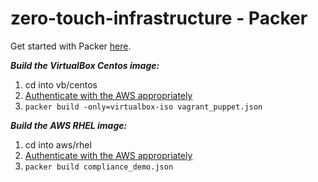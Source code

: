 # zero-touch-infrastructure - Packer

Get started with Packer [here](https://www.packer.io/).


**_Build the VirtualBox Centos image:_**
1. cd into vb/centos
2. [Authenticate with the AWS appropriately](http://docs.aws.amazon.com/cli/latest/userguide/cli-chap-getting-started.html#cli-config-files%5D)
3. `packer build -only=virtualbox-iso vagrant_puppet.json`


**_Build the AWS RHEL image:_**
1. cd into aws/rhel
3. [Authenticate with the AWS appropriately](http://docs.aws.amazon.com/cli/latest/userguide/cli-chap-getting-started.html#cli-config-files%5D)
3. `packer build compliance_demo.json`
